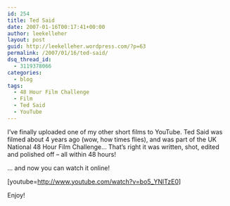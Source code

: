 ```yaml
---
id: 254
title: Ted Said
date: 2007-01-16T00:17:41+00:00
author: leekelleher
layout: post
guid: http://leekelleher.wordpress.com/?p=63
permalink: /2007/01/16/ted-said/
dsq_thread_id:
  - 3119378066
categories:
  - blog
tags:
  - 48 Hour Film Challenge
  - Film
  - Ted Said
  - YouTube
---
```

I&#8217;ve finally uploaded one of my other short films to YouTube. Ted Said was filmed about 4 years ago (wow, how times flies), and was part of the UK National 48 Hour Film Challenge… That&#8217;s right it was written, shot, edited and polished off &#8211; all within 48 hours!

&#8230; and now you can watch it online!

[youtube=http://www.youtube.com/watch?v=bo5_YNlTzE0]

Enjoy!